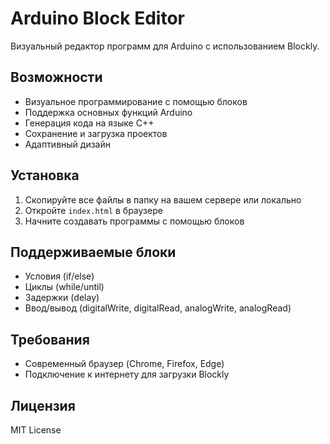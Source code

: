 
# Arduino Block Editor

Визуальный редактор программ для Arduino с использованием Blockly.

## Возможности

- Визуальное программирование с помощью блоков
- Поддержка основных функций Arduino
- Генерация кода на языке C++
- Сохранение и загрузка проектов
- Адаптивный дизайн

## Установка

1. Скопируйте все файлы в папку на вашем сервере или локально
2. Откройте `index.html` в браузере
3. Начните создавать программы с помощью блоков

## Поддерживаемые блоки

- Условия (if/else)
- Циклы (while/until)
- Задержки (delay)
- Ввод/вывод (digitalWrite, digitalRead, analogWrite, analogRead)

## Требования

- Современный браузер (Chrome, Firefox, Edge)
- Подключение к интернету для загрузки Blockly

## Лицензия

MIT License
